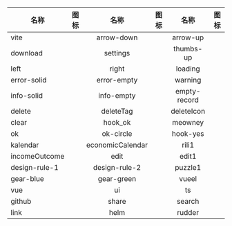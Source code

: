 <script setup>
import VlIcon from '@/lib/VlIcon.vue';
const iconName='vite'
</script>

名称 | 图标 | 名称 | 图标 | 名称 | 图标 |
---- |:----:|:----:|:----:|:----:|:----:|
vite|<VlIcon iconName="vite" scale="1"></VlIcon>|arrow-down|<VlIcon iconName="arrow-down" scale="1"></VlIcon>|arrow-up|<VlIcon iconName="arrow-up" scale="1"></VlIcon>|
download|<VlIcon iconName="download" scale="1"></VlIcon>|settings|<VlIcon iconName="settings" scale="1"></VlIcon>|thumbs-up|<VlIcon iconName="thumbs-up" scale="1"></VlIcon>|
left|<VlIcon iconName="left" scale="1"></VlIcon>|right|<VlIcon iconName="right" scale="1"></VlIcon>|loading|<VlIcon iconName="loading" scale="1"></VlIcon>|
error-solid|<VlIcon iconName="error-solid" scale="1"></VlIcon>|error-empty|<VlIcon iconName="error-empty" scale="1"></VlIcon>|warning|<VlIcon iconName="warning" scale="1"></VlIcon>|
info-solid|<VlIcon iconName="info-solid" scale="1"></VlIcon>|info-empty|<VlIcon iconName="info-empty" scale="1"></VlIcon>|empty-record|<VlIcon iconName="empty-record" scale="1"></VlIcon>|
delete|<VlIcon iconName="delete" scale="1"></VlIcon>|deleteTag|<VlIcon iconName="deleteTag" scale="1"></VlIcon>|deleteIcon|<VlIcon iconName="deleteIcon" scale="1"></VlIcon>|
clear|<VlIcon iconName="clear" scale="1"></VlIcon>|hook_ok|<VlIcon iconName="hook_ok" scale="1"></VlIcon>|meowney|<VlIcon iconName="meowney" scale="1"></VlIcon>|
ok|<VlIcon iconName="ok" scale="1"></VlIcon>|ok-circle|<VlIcon iconName="ok-circle" scale="1"></VlIcon>|hook-yes|<VlIcon iconName="hook-yes" scale="1"></VlIcon>|
kalendar|<VlIcon iconName="kalendar" scale="1"></VlIcon>|economicCalendar|<VlIcon iconName="economicCalendar" scale="1"></VlIcon>|rili1|<VlIcon iconName="rili1" scale="1"></VlIcon>|
incomeOutcome|<VlIcon iconName="incomeOutcome" scale="1"></VlIcon>|edit|<VlIcon iconName="edit" scale="1"></VlIcon>|edit1|<VlIcon iconName="edit1" scale="1"></VlIcon>|
design-rule-1|<VlIcon iconName="design-rule-1" scale="1"></VlIcon>|design-rule-2|<VlIcon iconName="design-rule-2" scale="1"></VlIcon>|puzzle1|<VlIcon iconName="puzzle1" scale="1"></VlIcon>|
gear-blue|<VlIcon iconName="gear-blue" scale="1"></VlIcon>|gear-green|<VlIcon iconName="gear-green" scale="1"></VlIcon>|vueel|<VlIcon iconName="vueel" scale="1"></VlIcon>|
vue|<VlIcon iconName="vue" scale="1"></VlIcon>|ui|<VlIcon iconName="ui" scale="1"></VlIcon>|ts|<VlIcon iconName="ts" scale="1"></VlIcon>|
github|<VlIcon iconName="github" scale="1"></VlIcon>|share|<VlIcon iconName="share" scale="1"></VlIcon>|search|<VlIcon iconName="search" scale="1"></VlIcon>|
link|<VlIcon iconName="link" scale="1"></VlIcon>|helm|<VlIcon iconName="helm" scale="1"></VlIcon>|rudder|<VlIcon iconName="rudder" scale="1"></VlIcon>|
